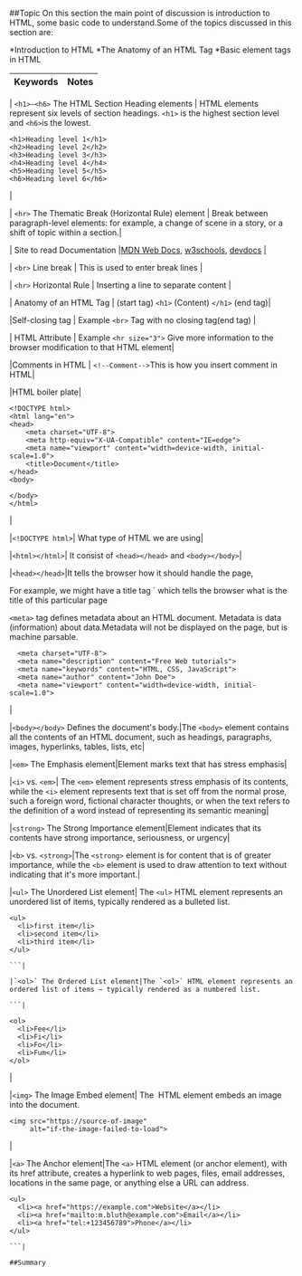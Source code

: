 ##Topic
On this section the main point of discussion is introduction to HTML, some basic code to understand.Some of the topics discussed in this section are:

*Introduction to HTML
*The Anatomy of an HTML Tag
*Basic element tags in HTML

| Keywords | Notes |
| -------- | :---- |

| `<h1>–<h6>` The HTML Section Heading elements | HTML elements represent six levels of section headings. `<h1>` is the highest section level and `<h6>`is the lowest.

```
<h1>Heading level 1</h1>
<h2>Heading level 2</h2>
<h3>Heading level 3</h3>
<h4>Heading level 4</h4>
<h5>Heading level 5</h5>
<h6>Heading level 6</h6>
```

|

| `<hr>` The Thematic Break (Horizontal Rule) element | Break between paragraph-level elements: for example, a change of scene in a story, or a shift of topic within a section.|

| Site to read Documentation |[MDN Web Docs](https://developer.mozilla.org/en-US/), [w3schools](https://www.w3schools.com/), [devdocs](https://devdocs.io/) |

| `<br>` Line break | This is used to enter break lines |

| `<hr>` Horizontal Rule | Inserting a line to separate content |

| Anatomy of an HTML Tag | (start tag) `<h1>` (Content) `</h1>` (end tag)|

|Self-closing tag | Example `<br>` Tag with no closing tag(end tag) |

| HTML Attribute | Example `<hr size="3">` Give more information to the browser modification to that HTML element|

|Comments in HTML | `<!--Comment-->`This is how you insert comment in HTML|

|HTML boiler plate|

```
<!DOCTYPE html>
<html lang="en">
<head>
    <meta charset="UTF-8">
    <meta http-equiv="X-UA-Compatible" content="IE=edge">
    <meta name="viewport" content="width=device-width, initial-scale=1.0">
    <title>Document</title>
</head>
<body>

</body>
</html>

```

|

|`<!DOCTYPE html>`| What type of HTML we are using|

|`<html></html>`| It consist of `<head></head>` and `<body></body>`|

|`<head></head>`|It tells the browser how it should handle the page,

For example, we might have a title tag `</title> which tells the browser what is the title of this particular page

`<meta>` tag defines metadata about an HTML document. Metadata is data (information) about data.Metadata will not be displayed on the page, but is machine parsable.

```
  <meta charset="UTF-8">
  <meta name="description" content="Free Web tutorials">
  <meta name="keywords" content="HTML, CSS, JavaScript">
  <meta name="author" content="John Doe">
  <meta name="viewport" content="width=device-width, initial-scale=1.0">

```

|

|`<body></body>` Defines the document's body.|The `<body>` element contains all the contents of an HTML document, such as headings, paragraphs, images, hyperlinks, tables, lists, etc|

|`<em>` The Emphasis element|Element marks text that has stress emphasis|

|`<i>` vs. `<em>`|
The `<em>` element represents stress emphasis of its contents, while the `<i>` element represents text that is set off from the normal prose, such a foreign word, fictional character thoughts, or when the text refers to the definition of a word instead of representing its semantic meaning|

|`<strong>` The Strong Importance element|Element indicates that its contents have strong importance, seriousness, or urgency|

|`<b>` vs. `<strong>`|The `<strong>` element is for content that is of greater importance, while the `<b>` element is used to draw attention to text without indicating that it's more important.|

|`<ul>` The Unordered List element|
The `<ul>` HTML element represents an unordered list of items, typically rendered as a bulleted list.

````
<ul>
  <li>first item</li>
  <li>second item</li>
  <li>third item</li>
</ul>

```|

|`<ol>` The Ordered List element|The `<ol>` HTML element represents an ordered list of items — typically rendered as a numbered list.

```|

<ol>
  <li>Fee</li>
  <li>Fi</li>
  <li>Fo</li>
  <li>Fum</li>
</ol>
````

|

|`<img>` The Image Embed element|
The <img> HTML element embeds an image into the document.

```
<img src="https://source-of-image"
     alt="if-the-image-failed-to-load">
```

|

|`<a>` The Anchor element|The `<a>` HTML element (or anchor element), with its href attribute, creates a hyperlink to web pages, files, email addresses, locations in the same page, or anything else a URL can address.

```
<ul>
  <li><a href="https://example.com">Website</a></li>
  <li><a href="mailto:m.bluth@example.com">Email</a></li>
  <li><a href="tel:+123456789">Phone</a></li>
</ul>

```|

##Summary
```
